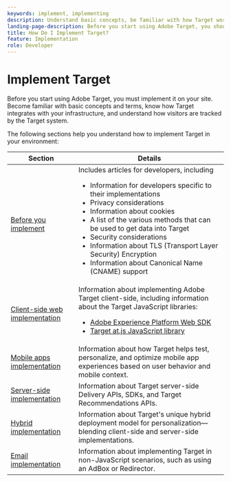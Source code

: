 ```yaml
---
keywords: implement, implementing
description: Understand basic concepts, be familiar with how Target works and integrates with your infrastructure, and understand how visitors are tracked.
landing-page-description: Before you start using Adobe Target, you should implement it on your site, understand a few basic concepts and terms, and be familiar with how Target works.
title: How Do I Implement Target?
feature: Implementation
role: Developer
---
```

# Implement Target

Before you start using Adobe Target, you must implement it on your site. Become familiar with basic concepts and terms, know how Target integrates with your infrastructure, and understand how visitors are tracked by the Target system.

The following sections help you understand how to implement Target in your environment:

|Section|Details|
| --- | --- |
|[Before you implement](/src/pages/before-implement/)|Includes articles for developers, including<ul><li>Information for developers specific to their implementations</li><li>Privacy considerations</li><li>Information about cookies</li><li>A list of the various methods that can be used to get data into Target</li><li>Security considerations</li><li>Information about TLS (Transport Layer Security) Encryption</li><li>Information about Canonical Name (CNAME) support</li></ul>|
|[Client-side web implementation](/help/dev/implement/client-side/overview.md)|Information about implementing Adobe Target client-side, including information about the Target JavaScript libraries:<ul><li>[Adobe Experience Platform Web SDK](/help/dev/implement/client-side/aep-web-sdk.md)</li><li>[Target at.js JavaScript library](/help/dev/implement/client-side/atjs/how-atjs-works/how-atjs-works.md)</li></ul>|
|[Mobile apps implementation](/help/dev/implement/mobile/)|Information about how Target helps test, personalize, and optimize mobile app experiences based on user behavior and mobile context.|
|[Server-side implementation](/help/dev/implement/server-side/server-side-overview.md)|Information about Target server-side Delivery APIs, SDKs, and Target Recommendations APIs.|
|[Hybrid implementation](/help/dev/implement/hybrid/)|Information about Target's unique hybrid deployment model for personalization&mdash;blending client-side and server-side implementations.|
|[Email implementation](/help/dev/implement/email/overview.md)|Information about implementing Target in non-JavaScript scenarios, such as using an AdBox or Redirector.|
